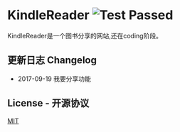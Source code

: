 # KindleReader ![Test Passed](https://img.shields.io/travis/USER/REPO.svg)
KindleReader是一个图书分享的网站,还在coding阶段。


## 更新日志 Changelog

* 2017-09-19 我要分享功能


## License - 开源协议
[MIT](https://choosealicense.com/licenses/mit/)